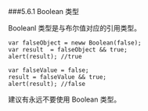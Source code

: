 ###5.6.1 Boolean 类型

Booleanl 类型是与布尔值对应的引用类型。

```
var falseObject = neww Boolean(false);
var result  = falseObject && true;
alert(result); //true

var falseValue = false;
result = falseValue && true;
alert(result); //false
```
建议有永远不要使用 Boolean 类型。